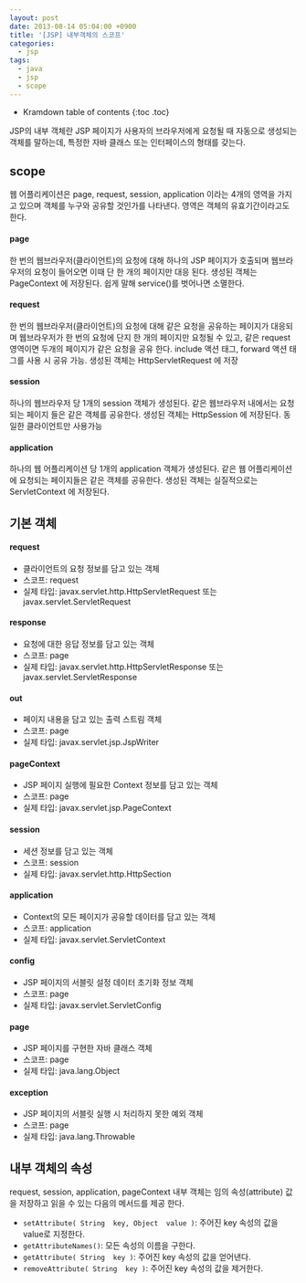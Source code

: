 ```yaml
---
layout: post
date: 2013-08-14 05:04:00 +0900
title: '[JSP] 내부객체의 스코프'
categories:
  - jsp
tags:
  - java
  - jsp
  - scope
---
```


* Kramdown table of contents
{:toc .toc}

JSP의 내부 객체란 JSP 페이지가 사용자의 브라우저에게 요청될 때 자동으로 생성되는 객체를 말하는데, 특정한 자바 클래스 또는 인터페이스의 형태를 갖는다.

## scope

웹 어플리케이션은 page, request, session, application 이라는 4개의 영역을 가지고 있으며 객체를 누구와 공유할 것인가를 나타낸다. 영역은 객체의 유효기간이라고도 한다.

#### page

한 번의 웹브라우저(클라이언트)의 요청에 대해 하나의 JSP 페이지가 호출되며 웹브라우저의 요청이 들어오면 이때 단 한 개의 페이지만 대응 된다. 생성된 객체는 PageContext 에 저장된다. 쉽게 말해 service()를 벗어나면 소멸한다.

#### request

한 번의 웹브라우저(클라이언트)의 요청에 대해 같은 요청을 공유하는 페이지가 대응되며 웹브라우저가 한 번의 요청에 단지 한 개의 페이지만 요청될 수 있고, 같은  request 영역이면 두개의 페이지가 같은 요청을 공유 한다. include 액션 태그, forward 액션 태그를 사용 시 공유 가능. 생성된 객체는 HttpServletRequest 에 저장

#### session

하나의 웹브라우저 당 1개의 session 객체가 생성된다. 같은 웹브라우저 내에서는 요청되는 페이지 들은 같은 객체를 공유한다. 생성된 객체는 HttpSession 에 저장된다. 동일한 클라이언트만 사용가능

#### application

하나의 웹 어플리케이션 당 1개의 application 객체가 생성된다. 같은 웹 어플리케이션에  요청되는 페이지들은 같은 객체를 공유한다. 생성된 객체는 실질적으로는 ServletContext 에 저장된다.

## 기본 객체

#### request

- 클라이언트의 요청 정보를 담고 있는 객체
- 스코프: request
- 실제 타입: javax.servlet.http.HttpServletRequest 또는 javax.servlet.ServletRequest

#### response

- 요청에 대한 응답 정보를 담고 있는 객체
- 스코프: page
- 실제 타입: javax.servlet.http.HttpServletResponse 또는 javax.servlet.ServletResponse

#### out

- 페이지 내용을 담고 있는 출력 스트림 객체
- 스코프: page
- 실제 타입: javax.servlet.jsp.JspWriter

#### pageContext

- JSP 페이지 실행에 필요한 Context 정보를 담고 있는 객체
- 스코프: page
- 실제 타입: javax.servlet.jsp.PageContext

#### session

- 세션 정보를 담고 있는 객체
- 스코프: session
- 실제 타입: javax.servlet.http.HttpSection

#### application

- Context의 모든 페이지가 공유할 데이터를 담고 있는 객체
- 스코프: application
- 실제 타입: javax.servlet.ServletContext

#### config

- JSP 페이지의 서블릿 설정 데이터 초기화 정보 객체
- 스코프: page
- 실제 타입: javax.servlet.ServletConfig

#### page

- JSP 페이지를 구현한 자바 클래스 객체
- 스코프: page
- 실제 타입: java.lang.Object

#### exception

- JSP 페이지의 서블릿 실행 시 처리하지 못한 예외 객체
- 스코프: page
- 실제 타입: java.lang.Throwable

## 내부 객체의 속성

request, session, application, pageContext 내부 객체는 임의 속성(attribute) 값을 저장하고 읽을 수 있는 다음의 메서드를 제공 한다.

- `setAttribute( String  key, Object  value )`: 주어진 key 속성의 값을 value로 지정한다.
- `getAttributeNames()`: 모든 속성의 이름을 구한다.
- `getAttribute( String  key )`: 주어진  key 속성의 값을 얻어낸다.
- `removeAttribute( String  key )`: 주어진  key 속성의 값을 제거한다.
